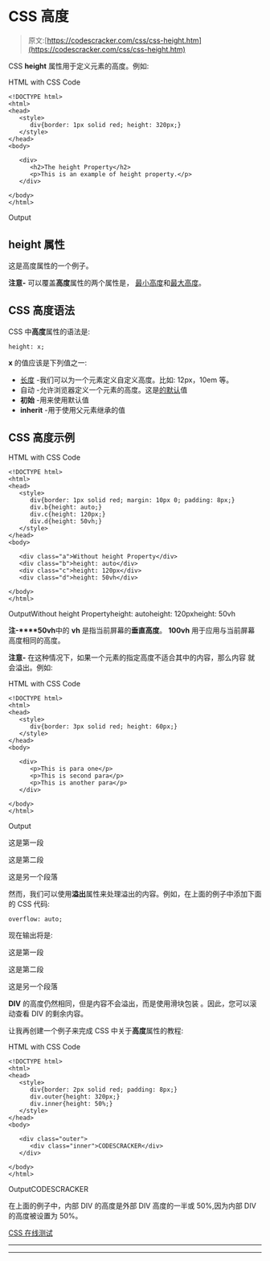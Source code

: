 # CSS 高度

> 原文:[https://codescracker.com/css/css-height.htm](https://codescracker.com/css/css-height.htm)

CSS **height** 属性用于定义元素的高度。例如:

HTML with CSS Code

```
<!DOCTYPE html>
<html>
<head>
   <style>
      div{border: 1px solid red; height: 320px;}
   </style>
</head>
<body>

   <div>
      <h2>The height Property</h2>
      <p>This is an example of height property.</p>
   </div>

</body>
</html>
```

Output

## height 属性

这是高度属性的一个例子。

**注意-** 可以覆盖**高度**属性的两个属性是， [最小高度](/css/css-min-height.htm)和[最大高度](/css/css-max-height.htm)。

## CSS 高度语法

CSS 中**高度**属性的语法是:

```
height: x;
```

**x** 的值应该是下列值之一:

*   [长度](/css/css-length-units.htm) -我们可以为一个元素定义自定义高度。比如: 12px，10em 等。
*   自动 -允许浏览器定义一个元素的高度。这是<u>的默认</u>值
*   **初始** -用来使用默认值
*   **inherit** -用于使用父元素继承的值

## CSS 高度示例

HTML with CSS Code

```
<!DOCTYPE html>
<html>
<head>
   <style>
      div{border: 1px solid red; margin: 10px 0; padding: 8px;}
      div.b{height: auto;}
      div.c{height: 120px;}
      div.d{height: 50vh;}
   </style>
</head>
<body>

   <div class="a">Without height Property</div>
   <div class="b">height: auto</div>
   <div class="c">height: 120px</div>
   <div class="d">height: 50vh</div>

</body>
</html>
```

OutputWithout height Propertyheight: autoheight: 120pxheight: 50vh

**注-****50vh**中的 **vh** 是指当前屏幕的**垂直高度**。 **100vh** 用于应用与当前屏幕高度相同的高度。

**注意-** 在这种情况下，如果一个元素的指定高度不适合其中的内容，那么内容 就会溢出。例如:

HTML with CSS Code

```
<!DOCTYPE html>
<html>
<head>
   <style>
      div{border: 3px solid red; height: 60px;}
   </style>
</head>
<body>

   <div>
      <p>This is para one</p>
      <p>This is second para</p>
      <p>This is another para</p>
   </div>

</body>
</html>
```

Output

这是第一段

这是第二段

这是另一个段落

然而，我们可以使用**溢出**属性来处理溢出的内容。例如，在上面的例子中添加下面的 CSS 代码:

```
overflow: auto;
```

现在输出将是:

这是第一段

这是第二段

这是另一个段落

**DIV** 的高度仍然相同，但是内容不会溢出，而是使用滑块包装 。因此，您可以滚动查看 DIV 的剩余内容。

让我再创建一个例子来完成 CSS 中关于**高度**属性的教程:

HTML with CSS Code

```
<!DOCTYPE html>
<html>
<head>
   <style>
      div{border: 2px solid red; padding: 8px;}
      div.outer{height: 320px;}
      div.inner{height: 50%;}
   </style>
</head>
<body>

   <div class="outer">
      <div class="inner">CODESCRACKER</div>
   </div>

</body>
</html>
```

OutputCODESCRACKER

在上面的例子中，内部 DIV 的高度是外部 DIV 高度的一半或 50%,因为内部 DIV 的高度被设置为 50%。

[CSS 在线测试](/exam/showtest.php?subid=5)

* * *

* * *